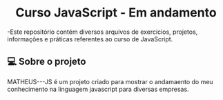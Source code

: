 
<h1 align="center"> 
	 Curso JavaScript - Em andamento
</h1>

-Este repositório contém diversos arquivos de exercícios, projetos, informações e práticas referentes ao curso de JavaScript.

## 💻 Sobre o projeto
MATHEUS---JS é um projeto criado para mostrar o andamaento do meu conhecimento na linguagem javascript para diversas empresas.



